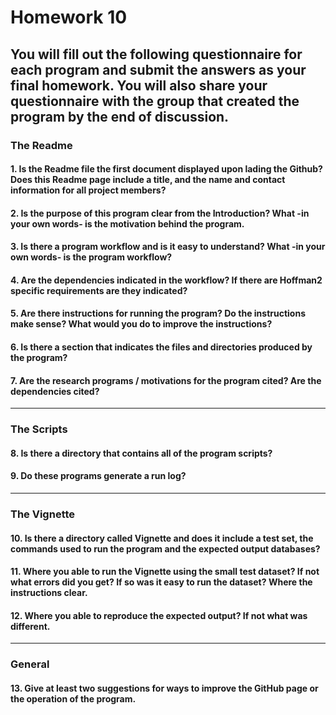 # Homework 10

You will fill out the following
questionnaire for each program and submit the answers as your final homework. You will
also share your questionnaire with the group that created the program __by the end of discussion__.
---

### The Readme

#### 1. Is the Readme file the first document displayed upon lading the Github?  Does this Readme page include a title, and the name and contact information for all project members?

#### 2. Is the purpose of this program clear from the Introduction?  What -in your own words- is the motivation behind the program.

#### 3. Is there a program workflow and is it easy to understand?  What -in your own words- is the program workflow?

#### 4. Are the dependencies indicated in the workflow?  If there are Hoffman2 specific requirements are they indicated?

#### 5. Are there instructions for running the program?  Do the instructions make sense?  What would you do to improve the instructions?

#### 6. Is there a section that indicates the files and directories produced by the program?

#### 7. Are the research programs / motivations for the program cited?  Are the dependencies cited?
---

### The Scripts

#### 8. Is there a directory that contains all of the program scripts?

#### 9. Do these programs generate a run log?
---

### The Vignette

#### 10. Is there a directory called Vignette and does it include a test set, the commands used to run the program and the expected output databases?

#### 11. Where you able to run the Vignette using the small test dataset? If not what errors did you get?  If so was it easy to run the dataset?  Where the instructions clear.

#### 12. Where you able to reproduce the expected output?  If not what was different.
---

### General

#### 13. Give __at least two__ suggestions for ways to improve the GitHub page or the operation of the program.
